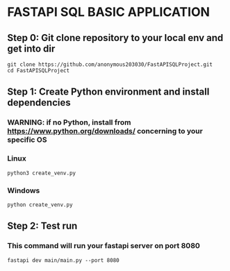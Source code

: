 # FASTAPI SQL BASIC APPLICATION

## Step 0: Git clone repository to your local env and get into dir

```
git clone https://github.com/anonymous203030/FastAPISQLProject.git
cd FastAPISQLProject
```

## Step 1: Create Python environment and install dependencies

### WARNING: if no Python, install from https://www.python.org/downloads/ concerning to your specific OS

### Linux

```
python3 create_venv.py
```

### Windows

```
python create_venv.py
```

## Step 2: Test run

### This command will run your fastapi server on port 8080

```
fastapi dev main/main.py --port 8080
```
